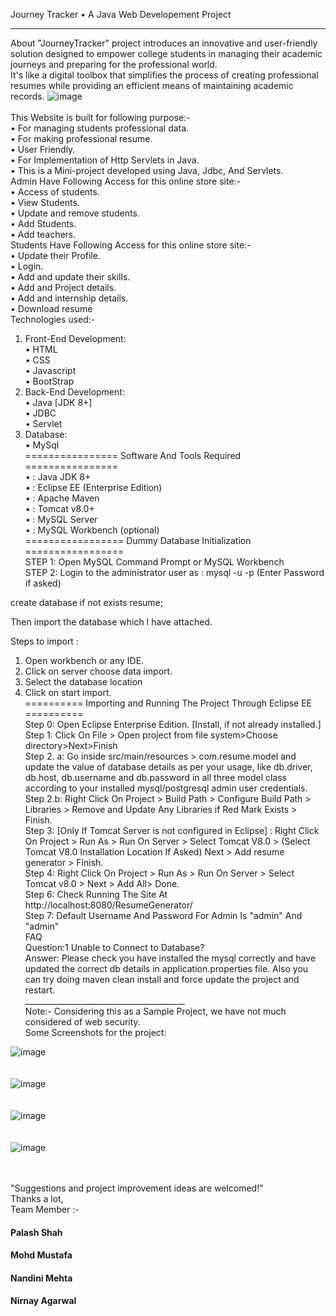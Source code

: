 Journey Tracker
•	A Java Web Developement Project
________________________________________
About
"JourneyTracker" project introduces an innovative and user-friendly solution designed to empower college students in managing their academic journeys and preparing for the professional world.<br>
It's like a digital toolbox that simplifies the process of creating professional resumes while providing an efficient means of maintaining academic records.
 ![image](https://github.com/mustafamk8/JourneyTracker-/assets/85062314/b974d909-30d5-45d3-9412-5804bd89344f)<br>
<br>
This Website is built for following purpose:-<br>
•	For managing students professional data.<br>
•	For making professional resume.<br>
•	User Friendly.<br>
•	For Implementation of Http Servlets in Java.<br>
•	This is a Mini-project developed using Java, Jdbc, And Servlets.<br>
Admin Have Following Access for this online store site:-<br>
•	Access of students.<br>
•	View Students.<br>
•	Update and remove students.<br>
•	Add Students.<br>
•	Add teachers.<br>
Students Have Following Access for this online store site:-<br>
•	Update their Profile.<br>
•	Login.<br>
•	Add and update their skills.<br>
•	Add and Project details.<br>
•	Add and internship details.<br>
•	Download resume<br>
Technologies used:-<br>
1.	Front-End Development:<br>
•	HTML<br>
•	CSS<br>
•	Javascript<br>
•	BootStrap<br>
2.	Back-End Development:<br>
•	Java [JDK 8+]<br>
•	JDBC<br>
•	Servlet<br>
3.	Database:<br>
•	MySql<br>
================ Software And Tools Required ================<br>
•	 : Java JDK 8+<br>
•	: Eclipse EE (Enterprise Edition)<br>
•	: Apache Maven<br>
•	: Tomcat v8.0+ <br>
•	: MySQL Server <br>
•	: MySQL Workbench (optional) <br>
================= Dummy Database Initialization =================<br>
STEP 1: Open MySQL Command Prompt or MySQL Workbench<br>
STEP 2: Login to the administrator user as : mysql -u <username> -p (Enter Password if asked)<br>

create database if not exists resume;<br>

Then import the database which I have attached.<br>

Steps to import : <br>

1)	Open workbench or any IDE.<br>
2)	Click on server choose data import.<br>
3)	Select the database location<br>
4)	Click on start import.<br>
========== Importing and Running The Project Through Eclipse EE ==========<br>
Step 0: Open Eclipse Enterprise Edition. [Install, if not already installed.]<br>
Step 1: Click On File > Open project from file system>Choose directory>Next>Finish<br>
Step 2. a: Go inside src/main/resources > com.resume.model and update the value of database details as per your usage, like db.driver, db.host, db.username and db.password in all three model class according to your installed mysql/postgresql admin user credentials.<br>
Step 2.b: Right Click On Project > Build Path > Configure Build Path > Libraries > Remove and Update Any Libraries if Red Mark Exists > Finish.<br>
Step 3: [Only If Tomcat Server is not configured in Eclipse] : Right Click On Project > Run As > Run On Server > Select Tomcat V8.0 > (Select Tomcat V8.0 Installation Location If Asked) Next > Add resume generator > Finish.<br>
Step 4: Right Click On Project > Run As > Run On Server > Select Tomcat v8.0 > Next > Add All> Done.<br>
Step 6: Check Running The Site At http://localhost:8080/ResumeGenerator/<br>
Step 7: Default Username And Password For Admin Is "admin" And "admin"<br>
FAQ<br>
Question:1 Unable to Connect to Database?<br>
Answer: Please check you have installed the mysql correctly and have updated the correct db details in application.properties file. Also you can try doing maven clean install and force update the project and restart.<br>
________________________________________<br>
Note:- Considering this as a Sample Project, we have not much considered of web security.<br>
Some Screenshots for the project:<br>
 
 ![image](https://github.com/mustafamk8/JourneyTracker-/assets/85062314/cb653150-3940-4a49-8a6a-fb98592875cb)<br><br><br>
 ![image](https://github.com/mustafamk8/JourneyTracker-/assets/85062314/b6010795-3a07-46df-bf91-5ad0bea9c9f5)<br><br><br>
![image](https://github.com/mustafamk8/JourneyTracker-/assets/85062314/f5811f38-ebba-473e-a12a-90578fd67d76)<br><br><br>
![image](https://github.com/mustafamk8/JourneyTracker-/assets/85062314/910f8d3e-fe03-4c00-8348-c32de349b088)<br><br><br>


"Suggestions and project improvement ideas are welcomed!"<br>
Thanks a lot,<br>
Team Member :-<br>
<h4>Palash Shah</h4>
<h4>Mohd Mustafa</h4>
<h4>Nandini Mehta</h4>
<h4>Nirnay Agarwal</h4>



